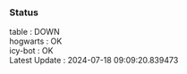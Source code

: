 ### Status


table : DOWN  
hogwarts : OK  
icy-bot : OK  
Latest Update : 2024-07-18 09:09:20.839473

